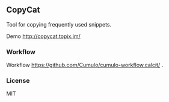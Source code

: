 
CopyCat
----

Tool for copying frequently used snippets.

Demo http://copycat.topix.im/

### Workflow

Workflow https://github.com/Cumulo/cumulo-workflow.calcit/ .

### License

MIT
